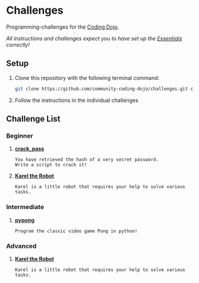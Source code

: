 # Challenges

Programming-challenges for the [Coding Dojo][1].

*All instructions and challenges expect you to have set up the [Essentials][2] correctly!*

## Setup

1. Clone this repository with the following terminal command:
      ```sh
      git clone https://github.com/community-coding-dojo/challenges.git coding_dojo_challenges
      ```

2. Follow the instructions in the individual challenges

## Challenge List

### Beginner
1. [**crack_pass**][3]

       You have retrieved the hash of a very secret password.
       Write a script to crack it!

2. [**Karel the Robot**][4]
        
       Karel is a little robot that requires your help to solve various tasks.

### Intermediate
1. [**pypong**][5]
   
       Program the classic video game Pong in python!

### Advanced

1. [**Karel the Robot**][6]
        
       Karel is a little robot that requires your help to solve various tasks.


[1]: https://github.com/community-coding-dojo
[2]: docs/Essentials.md
[3]: beginner/crack_pass/README.md
[4]: beginner/karel/README.md
[5]: intermediate/pypong/README.md
[6]: advanced/karel/README.md
